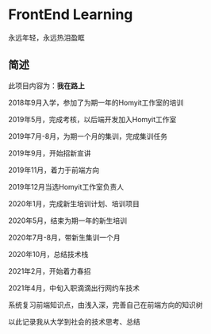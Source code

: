 # FrontEnd Learning

永远年轻，永远热泪盈眶

## 简述

此项目内容为：**我在路上**

2018年9月入学，参加了为期一年的Homyit工作室的培训

2019年5月，完成考核，以后端开发加入Homyit工作室

2019年7月-8月，为期一个月的集训，完成集训任务

2019年9月，开始招新宣讲

2019年11月，着力于前端方向

2019年12月当选Homyit工作室负责人

2020年1月，完成新生培训计划、培训项目

2020年5月，结束为期一年的新生培训

2020年7月-8月，带新生集训一个月

2020年10月，总结技术栈

2021年2月，开始着力春招

2021年4月，中旬入职滴滴出行网约车技术

系统复习前端知识点，由浅入深，完善自己在前端方向的知识树

以此记录我从大学到社会的技术思考、总结
